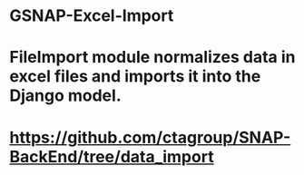 # GSNAP-Excel-Import
# FileImport module normalizes data in excel files and imports it into the Django model.
# https://github.com/ctagroup/SNAP-BackEnd/tree/data_import
